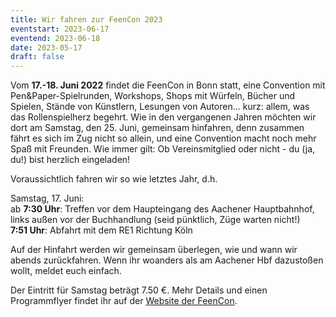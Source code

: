 ```yaml
---
title: Wir fahren zur FeenCon 2023
eventstart: 2023-06-17
eventend: 2023-06-18
date: 2023-05-17
draft: false
---
```


Vom **17.-18. Juni 2022** findet die FeenCon in Bonn statt, eine Convention mit Pen&Paper-Spielrunden, Workshops, Shops 
mit Würfeln, Bücher und Spielen, Stände von Künstlern, Lesungen von Autoren... kurz: allem, was das Rollenspielherz 
begehrt. Wie in den vergangenen Jahren möchten wir dort am Samstag, den 25. Juni, gemeinsam hinfahren, denn zusammen 
fährt es sich im Zug nicht so allein, und eine Convention macht noch mehr Spaß mit Freunden. Wie immer gilt: Ob 
Vereinsmitglied oder nicht - du (ja, du!) bist herzlich eingeladen!

Voraussichtlich fahren wir so wie letztes Jahr, d.h.

Samstag, 17. Juni:  
ab **7:30 Uhr**: Treffen vor dem Haupteingang des Aachener Hauptbahnhof, links außen vor der Buchhandlung (seid pünktlich, Züge warten nicht!)  
**7:51 Uhr**: Abfahrt mit dem RE1 Richtung Köln

Auf der Hinfahrt werden wir gemeinsam überlegen, wie und wann wir abends zurückfahren. Wenn ihr woanders als am Aachener Hbf dazustoßen wollt, meldet euch einfach.

Der Eintritt für Samstag beträgt 7.50 €. Mehr Details und einen Programmflyer findet ihr auf der [Website der FeenCon](https://feencon.de/).